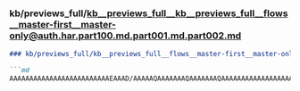 ### kb/previews_full/kb__previews_full__kb__previews_full__flows__master-first__master-only@auth.har.part100.md.part001.md.part002.md

```md
### kb/previews_full/kb__previews_full__flows__master-first__master-only@auth.har.part100.md.part001.md (part 002)

```md
AAAAAAAAAAAAAAAAAAAAAAAAAEAAAD/AAAAAQAAAAAAAQAAAAAAAQAAAAAAAAAAAAAAAAAAAAEAAAAAAAAAAAAAAAEAA
```

```

```
